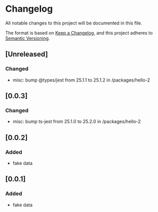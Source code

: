 # Changelog

All notable changes to this project will be documented in this file.

The format is based on [Keep a Changelog](https://keepachangelog.com/en/1.0.0/),
and this project adheres to [Semantic Versioning](https://semver.org/spec/v2.0.0.html).

## [Unreleased]

### Changed

- misc: bump @types/jest from 25.1.1 to 25.1.2 in /packages/hello-2

## [0.0.3]

### Changed

-   misc: bump ts-jest from 25.1.0 to 25.2.0 in /packages/hello-2

## [0.0.2]

### Added

-   fake data

## [0.0.1]

### Added

-   fake data
